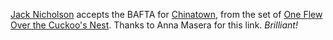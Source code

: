 <a href="https://www.youtube.com/watch?v=gtHI0ipkgEo">Jack Nicholson</a> accepts the BAFTA for <a href="https://en.wikipedia.org/wiki/Chinatown_(1974_film)">Chinatown</a>, from the set of <a href="https://en.wikipedia.org/wiki/One_Flew_Over_the_Cuckoo%27s_Nest_(film)">One Flew Over the Cuckoo's Nest</a>. Thanks to Anna Masera for this link. <i>Brilliant! </i>
